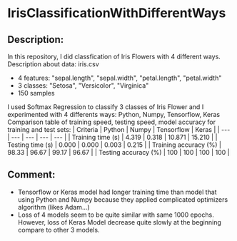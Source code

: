 # IrisClassificationWithDifferentWays

## Description:
In this repository, I did classfication of Iris Flowers with 4 different ways.
Description about data: iris.csv
- 4 features: "sepal.length", "sepal.width", "petal.length", "petal.width"
- 3 classes: "Setosa", "Versicolor", "Virginica"
- 150 samples

I used Softmax Regression to classify 3 classes of Iris Flower and I experimented with 4 differents ways: Python, Numpy, Tensorflow, Keras
Comparison table of training speed, testing speed, model accuracy for training and test sets:
| Criteria | Python | Numpy | Tensorflow | Keras |
| --- | --- | --- | --- | --- |
| Training time (s) | 4.319 |	0.318 |	10.871 | 15.210 |
| Testing time (s) | 0.000 | 0.000 |	0.003 |	0.215 |
| Training accuracy (%) | 98.33 |	96.67 |	99.17 |	96.67 |
| Testing accuracy (%) | 100 |	100 |	100 |	100 |

## Comment:
- Tensorflow or Keras model had longer training time than model that using Python and Numpy because they applied complicated optimizers algorithm (likes Adam...)
- Loss of 4 models seem to be quite similar with same 1000 epochs. However, loss of Keras Model decrease quite slowly at the beginning compare to other 3 models.
